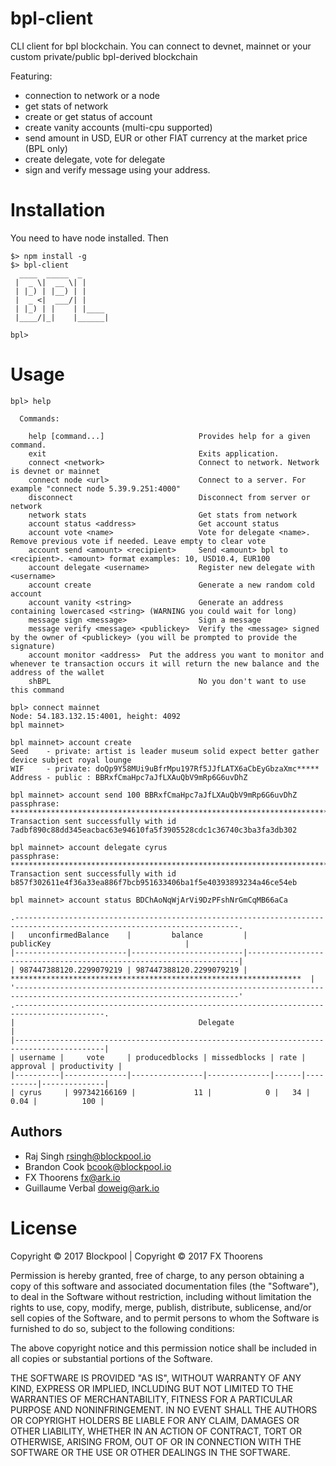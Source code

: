 # bpl-client
CLI client for bpl blockchain.
You can connect to devnet, mainnet or your custom private/public bpl-derived blockchain

Featuring:
- connection to network or a node
- get stats of network
- create or get status of account
- create vanity accounts (multi-cpu supported)
- send amount in USD, EUR or other FIAT currency at the market price (BPL only)
- create delegate, vote for delegate
- sign and verify message using your address.

# Installation
You need to have node installed. Then
```
$> npm install -g 
$> bpl-client
  ____  _____  _      
 |  _ \|  __ \| |     
 | |_) | |__) | |     
 |  _ <|  ___/| |     
 | |_) | |    | |____ 
 |____/|_|    |______|
                      
bpl>
```

# Usage
```
bpl> help

  Commands:

    help [command...]                     Provides help for a given command.
    exit                                  Exits application.
    connect <network>                     Connect to network. Network is devnet or mainnet
    connect node <url>                    Connect to a server. For example "connect node 5.39.9.251:4000"
    disconnect                            Disconnect from server or network
    network stats                         Get stats from network
    account status <address>              Get account status
    account vote <name>                   Vote for delegate <name>. Remove previous vote if needed. Leave empty to clear vote
    account send <amount> <recipient>     Send <amount> bpl to <recipient>. <amount> format examples: 10, USD10.4, EUR100
    account delegate <username>           Register new delegate with <username>
    account create                        Generate a new random cold account
    account vanity <string>               Generate an address containing lowercased <string> (WARNING you could wait for long)
    message sign <message>                Sign a message
    message verify <message> <publickey>  Verify the <message> signed by the owner of <publickey> (you will be prompted to provide the signature)
    account monitor <address>  Put the address you want to monitor and whenever te transaction occurs it will return the new balance and the address of the wallet 
    shBPL                                 No you don't want to use this command
```



```
bpl> connect mainnet
Node: 54.183.132.15:4001, height: 4092
bpl mainnet>
```

```
bpl mainnet> account create
Seed    - private: artist is leader museum solid expect better gather device subject royal lounge
WIF     - private: doQp9Y58MUi9uBfrMpu197Rf5JJfLATX6aCbEyGbzaXmc*****
Address - public : BBRxfCmaHpc7aJfLXAuQbV9mRp6G6uvDhZ
```

```
bpl mainnet> account send 100 BBRxfCmaHpc7aJfLXAuQbV9mRp6G6uvDhZ
passphrase: ************************************************************************
Transaction sent successfully with id 7adbf890c88dd345eacbac63e94610fa5f3905528cdc1c36740c3ba3fa3db302
```

```
bpl mainnet> account delegate cyrus
passphrase: **************************************************************************
Transaction sent successfully with id b857f302611e4f36a33ea886f7bcb951633406ba1f5e40393893234a46ce54eb
```

```
bpl mainnet> account status BDChAoNqWjArVi9DzPFshNrGmCqMB66aCa

.------------------------------------------------------------------------------------------------------------------------.
|   unconfirmedBalance    |         balance         |                             publicKey                              |
|-------------------------|-------------------------|--------------------------------------------------------------------|
| 987447388120.2299079219 | 987447388120.2299079219 | *****************************************************************  |
'------------------------------------------------------------------------------------------------------------------------'
.------------------------------------------------------------------------------------------.
|                                         Delegate                                         |
|------------------------------------------------------------------------------------------|
| username |     vote     | producedblocks | missedblocks | rate | approval | productivity |
|----------|--------------|----------------|--------------|------|----------|--------------|
| cyrus     | 997342166169 |             11 |            0 |   34 |     0.04 |          100 |
```

## Authors
- Raj Singh <rsingh@blockpool.io>
- Brandon Cook <bcook@blockpool.io>
- FX Thoorens <fx@ark.io>
- Guillaume Verbal <doweig@ark.io>

# License
Copyright © 2017 Blockpool | Copyright © 2017 FX Thoorens

Permission is hereby granted, free of charge, to any person obtaining a copy of this software and associated documentation files (the "Software"), to deal in the Software without restriction, including without limitation the rights to use, copy, modify, merge, publish, distribute, sublicense, and/or sell copies of the Software, and to permit persons to whom the Software is furnished to do so, subject to the following conditions:

The above copyright notice and this permission notice shall be included in all copies or substantial portions of the Software.

THE SOFTWARE IS PROVIDED "AS IS", WITHOUT WARRANTY OF ANY KIND, EXPRESS OR IMPLIED, INCLUDING BUT NOT LIMITED TO THE WARRANTIES OF MERCHANTABILITY, FITNESS FOR A PARTICULAR PURPOSE AND NONINFRINGEMENT. IN NO EVENT SHALL THE AUTHORS OR COPYRIGHT HOLDERS BE LIABLE FOR ANY CLAIM, DAMAGES OR OTHER LIABILITY, WHETHER IN AN ACTION OF CONTRACT, TORT OR OTHERWISE, ARISING FROM, OUT OF OR IN CONNECTION WITH THE SOFTWARE OR THE USE OR OTHER DEALINGS IN THE SOFTWARE.
